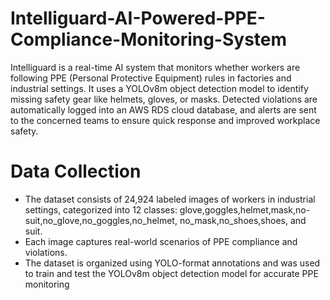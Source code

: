 # Intelliguard-AI-Powered-PPE-Compliance-Monitoring-System
Intelliguard is a real-time AI system that monitors whether workers are following PPE (Personal Protective Equipment) rules in factories and industrial settings. It uses a YOLOv8m object detection model to identify missing safety gear like helmets, gloves, or masks. Detected violations are automatically logged into an AWS RDS cloud database, and alerts are sent to the concerned teams to ensure quick response and improved workplace safety.
# Data Collection
- The dataset consists of 24,924 labeled images of workers in industrial settings, categorized into 12 classes: glove,goggles,helmet,mask,no-suit,no_glove,no_goggles,no_helmet, no_mask,no_shoes,shoes, and suit.
- Each image captures real-world scenarios of PPE compliance and violations.
- The dataset is organized using YOLO-format annotations and was used to train and test the YOLOv8m object detection model for accurate PPE monitoring
